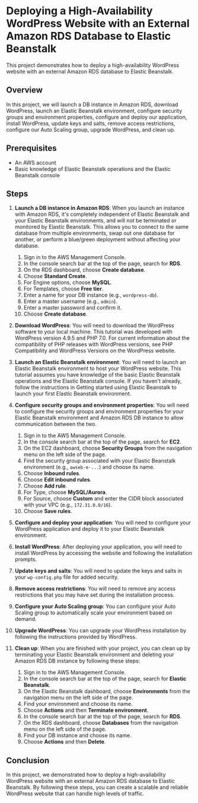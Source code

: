 # Deploying a High-Availability WordPress Website with an External Amazon RDS Database to Elastic Beanstalk

This project demonstrates how to deploy a high-availability WordPress website with an external Amazon RDS database to Elastic Beanstalk.

## Overview

In this project, we will launch a DB instance in Amazon RDS, download WordPress, launch an Elastic Beanstalk environment, configure security groups and environment properties, configure and deploy our application, install WordPress, update keys and salts, remove access restrictions, configure our Auto Scaling group, upgrade WordPress, and clean up.

## Prerequisites

- An AWS account
- Basic knowledge of Elastic Beanstalk operations and the Elastic Beanstalk console

## Steps

1. **Launch a DB instance in Amazon RDS**: When you launch an instance with Amazon RDS, it's completely independent of Elastic Beanstalk and your Elastic Beanstalk environments, and will not be terminated or monitored by Elastic Beanstalk. This allows you to connect to the same database from multiple environments, swap out one database for another, or perform a blue/green deployment without affecting your database.
    1. Sign in to the AWS Management Console.
    2. In the console search bar at the top of the page, search for **RDS**.
    3. On the RDS dashboard, choose **Create database**.
    4. Choose **Standard Create**.
    5. For Engine options, choose **MySQL**.
    6. For Templates, choose **Free tier**.
    7. Enter a name for your DB instance (e.g., `wordpress-db`).
    8. Enter a master username (e.g., `admin`).
    9. Enter a master password and confirm it.
    10. Choose **Create database**.

2. **Download WordPress**: You will need to download the WordPress software to your local machine. This tutorial was developed with WordPress version 4.9.5 and PHP 7.0. For current information about the compatibility of PHP releases with WordPress versions, see PHP Compatibility and WordPress Versions on the WordPress website.

3. **Launch an Elastic Beanstalk environment**: You will need to launch an Elastic Beanstalk environment to host your WordPress website. This tutorial assumes you have knowledge of the basic Elastic Beanstalk operations and the Elastic Beanstalk console. If you haven't already, follow the instructions in Getting started using Elastic Beanstalk to launch your first Elastic Beanstalk environment.

4. **Configure security groups and environment properties**: You will need to configure the security groups and environment properties for your Elastic Beanstalk environment and Amazon RDS DB instance to allow communication between the two.
    1. Sign in to the AWS Management Console.
    2. In the console search bar at the top of the page, search for **EC2**.
    3. On the EC2 dashboard, choose **Security Groups** from the navigation menu on the left side of the page.
    4. Find the security group associated with your Elastic Beanstalk environment (e.g., `awseb-e-...`) and choose its name.
    5. Choose **Inbound rules**.
    6. Choose **Edit inbound rules**.
    7. Choose **Add rule**.
    8. For Type, choose **MySQL/Aurora**.
    9. For Source, choose **Custom** and enter the CIDR block associated with your VPC (e.g., `172.31.0.0/16`).
    10. Choose **Save rules**.

5. **Configure and deploy your application**: You will need to configure your WordPress application and deploy it to your Elastic Beanstalk environment.

6. **Install WordPress**: After deploying your application, you will need to install WordPress by accessing the website and following the installation prompts.

7. **Update keys and salts**: You will need to update the keys and salts in your `wp-config.php` file for added security.

8. **Remove access restrictions**: You will need to remove any access restrictions that you may have set during the installation process.

9. **Configure your Auto Scaling group**: You can configure your Auto Scaling group to automatically scale your environment based on demand.

10. **Upgrade WordPress**: You can upgrade your WordPress installation by following the instructions provided by WordPress.

11. **Clean up**: When you are finished with your project, you can clean up by terminating your Elastic Beanstalk environment and deleting your Amazon RDS DB instance by following these steps:
    1. Sign in to the AWS Management Console.
    2. In the console search bar at the top of the page, search for **Elastic Beanstalk**.
    3. On the Elastic Beanstalk dashboard, choose **Environments** from the navigation menu on the left side of the page.
    4. Find your environment and choose its name.
    5. Choose **Actions** and then **Terminate environment**.
    6. In the console search bar at the top of the page, search for **RDS**.
    7. On the RDS dashboard, choose **Databases** from the navigation menu on the left side of the page.
    8. Find your DB instance and choose its name.
    9. Choose **Actions** and then **Delete**.

## Conclusion

In this project, we demonstrated how to deploy a high-availability WordPress website with an external Amazon RDS database to Elastic Beanstalk. By following these steps, you can create a scalable and reliable WordPress website that can handle high levels of traffic.
